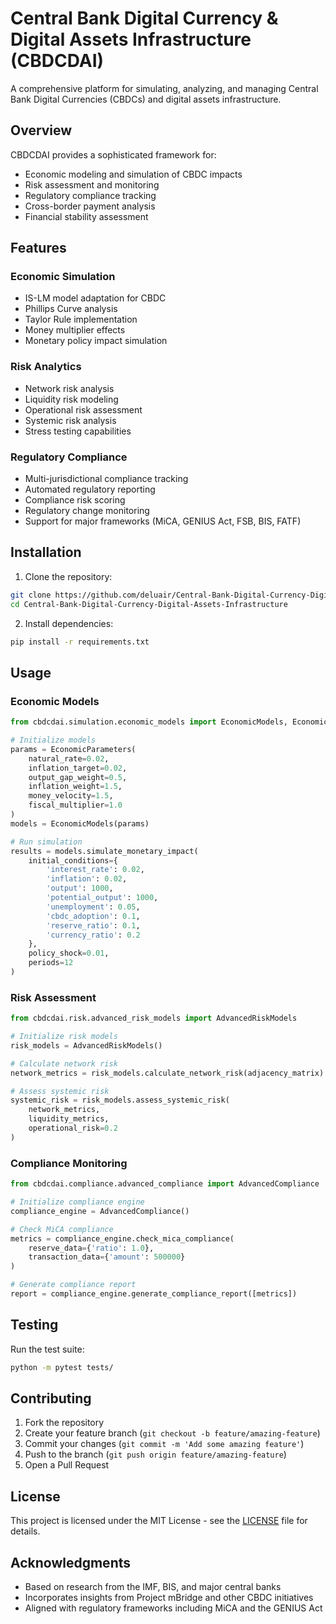 # Central Bank Digital Currency & Digital Assets Infrastructure (CBDCDAI)

A comprehensive platform for simulating, analyzing, and managing Central Bank Digital Currencies (CBDCs) and digital assets infrastructure.

## Overview

CBDCDAI provides a sophisticated framework for:
- Economic modeling and simulation of CBDC impacts
- Risk assessment and monitoring
- Regulatory compliance tracking
- Cross-border payment analysis
- Financial stability assessment

## Features

### Economic Simulation
- IS-LM model adaptation for CBDC
- Phillips Curve analysis
- Taylor Rule implementation
- Money multiplier effects
- Monetary policy impact simulation

### Risk Analytics
- Network risk analysis
- Liquidity risk modeling
- Operational risk assessment
- Systemic risk analysis
- Stress testing capabilities

### Regulatory Compliance
- Multi-jurisdictional compliance tracking
- Automated regulatory reporting
- Compliance risk scoring
- Regulatory change monitoring
- Support for major frameworks (MiCA, GENIUS Act, FSB, BIS, FATF)

## Installation

1. Clone the repository:
```bash
git clone https://github.com/deluair/Central-Bank-Digital-Currency-Digital-Assets-Infrastructure.git
cd Central-Bank-Digital-Currency-Digital-Assets-Infrastructure
```

2. Install dependencies:
```bash
pip install -r requirements.txt
```

## Usage

### Economic Models
```python
from cbdcdai.simulation.economic_models import EconomicModels, EconomicParameters

# Initialize models
params = EconomicParameters(
    natural_rate=0.02,
    inflation_target=0.02,
    output_gap_weight=0.5,
    inflation_weight=1.5,
    money_velocity=1.5,
    fiscal_multiplier=1.0
)
models = EconomicModels(params)

# Run simulation
results = models.simulate_monetary_impact(
    initial_conditions={
        'interest_rate': 0.02,
        'inflation': 0.02,
        'output': 1000,
        'potential_output': 1000,
        'unemployment': 0.05,
        'cbdc_adoption': 0.1,
        'reserve_ratio': 0.1,
        'currency_ratio': 0.2
    },
    policy_shock=0.01,
    periods=12
)
```

### Risk Assessment
```python
from cbdcdai.risk.advanced_risk_models import AdvancedRiskModels

# Initialize risk models
risk_models = AdvancedRiskModels()

# Calculate network risk
network_metrics = risk_models.calculate_network_risk(adjacency_matrix)

# Assess systemic risk
systemic_risk = risk_models.assess_systemic_risk(
    network_metrics,
    liquidity_metrics,
    operational_risk=0.2
)
```

### Compliance Monitoring
```python
from cbdcdai.compliance.advanced_compliance import AdvancedCompliance

# Initialize compliance engine
compliance_engine = AdvancedCompliance()

# Check MiCA compliance
metrics = compliance_engine.check_mica_compliance(
    reserve_data={'ratio': 1.0},
    transaction_data={'amount': 500000}
)

# Generate compliance report
report = compliance_engine.generate_compliance_report([metrics])
```

## Testing

Run the test suite:
```bash
python -m pytest tests/
```

## Contributing

1. Fork the repository
2. Create your feature branch (`git checkout -b feature/amazing-feature`)
3. Commit your changes (`git commit -m 'Add some amazing feature'`)
4. Push to the branch (`git push origin feature/amazing-feature`)
5. Open a Pull Request

## License

This project is licensed under the MIT License - see the [LICENSE](LICENSE) file for details.

## Acknowledgments

- Based on research from the IMF, BIS, and major central banks
- Incorporates insights from Project mBridge and other CBDC initiatives
- Aligned with regulatory frameworks including MiCA and the GENIUS Act 